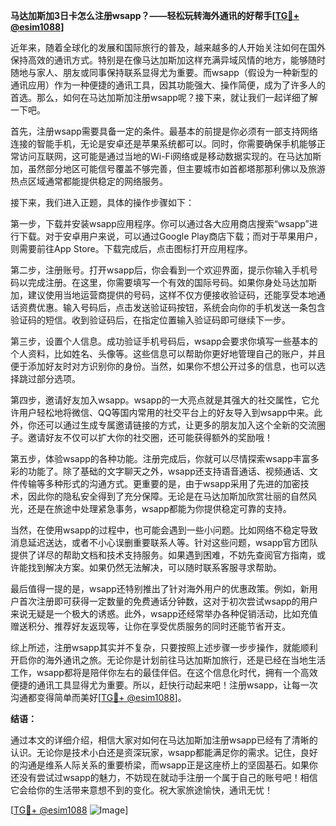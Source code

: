 **马达加斯加3日卡怎么注册wsapp？——轻松玩转海外通讯的好帮手[[TG💪+ @esim1088](https://t.me/s/esim1088)]**

近年来，随着全球化的发展和国际旅行的普及，越来越多的人开始关注如何在国外保持高效的通讯方式。特别是在像马达加斯加这样充满异域风情的地方，能够随时随地与家人、朋友或同事保持联系显得尤为重要。而wsapp（假设为一种新型的通讯应用）作为一种便捷的通讯工具，因其功能强大、操作简便，成为了许多人的首选。那么，如何在马达加斯加注册wsapp呢？接下来，就让我们一起详细了解一下吧。

首先，注册wsapp需要具备一定的条件。最基本的前提是你必须有一部支持网络连接的智能手机，无论是安卓还是苹果系统都可以。同时，你需要确保手机能够正常访问互联网，这可能是通过当地的Wi-Fi网络或是移动数据实现的。在马达加斯加，虽然部分地区可能信号覆盖不够完善，但主要城市如首都塔那那利佛以及旅游热点区域通常都能提供稳定的网络服务。

接下来，我们进入正题，具体的操作步骤如下：

第一步，下载并安装wsapp应用程序。你可以通过各大应用商店搜索“wsapp”进行下载。对于安卓用户来说，可以通过Google Play商店下载；而对于苹果用户，则需要前往App Store。下载完成后，点击图标打开应用程序。

第二步，注册账号。打开wsapp后，你会看到一个欢迎界面，提示你输入手机号码以完成注册。在这里，你需要填写一个有效的国际号码。如果你身处马达加斯加，建议使用当地运营商提供的号码，这样不仅方便接收验证码，还能享受本地通话资费优惠。输入号码后，点击发送验证码按钮，系统会向你的手机发送一条包含验证码的短信。收到验证码后，在指定位置输入验证码即可继续下一步。

第三步，设置个人信息。成功验证手机号码后，wsapp会要求你填写一些基本的个人资料，比如姓名、头像等。这些信息可以帮助你更好地管理自己的账户，并且便于添加好友时对方识别你的身份。当然，如果你不想公开过多的信息，也可以选择跳过部分选项。

第四步，邀请好友加入wsapp。wsapp的一大亮点就是其强大的社交属性，它允许用户轻松地将微信、QQ等国内常用的社交平台上的好友导入到wsapp中来。此外，你还可以通过生成专属邀请链接的方式，让更多的朋友加入这个全新的交流圈子。邀请好友不仅可以扩大你的社交圈，还可能获得额外的奖励哦！

第五步，体验wsapp的各种功能。注册完成后，你就可以尽情探索wsapp丰富多彩的功能了。除了基础的文字聊天之外，wsapp还支持语音通话、视频通话、文件传输等多种形式的沟通方式。更重要的是，由于wsapp采用了先进的加密技术，因此你的隐私安全得到了充分保障。无论是在马达加斯加欣赏壮丽的自然风光，还是在旅途中处理紧急事务，wsapp都能为你提供稳定可靠的支持。

当然，在使用wsapp的过程中，也可能会遇到一些小问题。比如网络不稳定导致消息延迟送达，或者不小心误删重要联系人等。针对这些问题，wsapp官方团队提供了详尽的帮助文档和技术支持服务。如果遇到困难，不妨先查阅官方指南，或许能找到解决方案。如果仍然无法解决，可以随时联系客服寻求帮助。

最后值得一提的是，wsapp还特别推出了针对海外用户的优惠政策。例如，新用户首次注册即可获得一定数量的免费通话分钟数，这对于初次尝试wsapp的用户来说无疑是一个极大的诱惑。此外，wsapp还经常举办各种促销活动，比如充值赠送积分、推荐好友返现等，让你在享受优质服务的同时还能节省开支。

综上所述，注册wsapp其实并不复杂，只要按照上述步骤一步步操作，就能顺利开启你的海外通讯之旅。无论你是计划前往马达加斯加旅行，还是已经在当地生活工作，wsapp都将是陪伴你左右的最佳伴侣。在这个信息化时代，拥有一个高效便捷的通讯工具显得尤为重要。所以，赶快行动起来吧！注册wsapp，让每一次沟通都变得简单而美好[[TG💪+ @esim1088](https://t.me/s/esim1088)]。

**结语：**

通过本文的详细介绍，相信大家对如何在马达加斯加注册wsapp已经有了清晰的认识。无论你是技术小白还是资深玩家，wsapp都能满足你的需求。记住，良好的沟通是维系人际关系的重要桥梁，而wsapp正是这座桥上的坚固基石。如果你还没有尝试过wsapp的魅力，不妨现在就动手注册一个属于自己的账号吧！相信它会给你的生活带来意想不到的变化。祝大家旅途愉快，通讯无忧！

[[TG💪+ @esim1088](https://t.me/s/esim1088) ![Image](https://i.postimg.cc/4NQfJmqS/Snipaste-2025-05-13-00-14-12.png)]